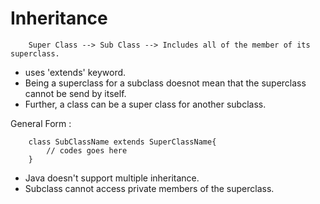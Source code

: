 # Inheritance

        Super Class --> Sub Class --> Includes all of the member of its superclass.

- uses 'extends' keyword.
- Being a superclass for a subclass doesnot mean that the superclass cannot be send by itself.
- Further, a class can be a super class for another subclass.

General Form : 

        class SubClassName extends SuperClassName{
            // codes goes here
        }

- Java doesn't support multiple inheritance.
- Subclass cannot access private members of the superclass.